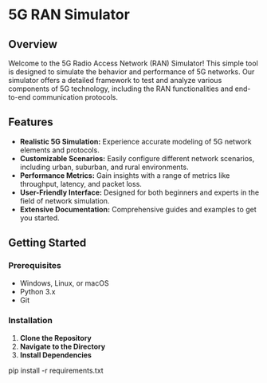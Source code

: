 # 5G RAN Simulator

## Overview
Welcome to the 5G Radio Access Network (RAN) Simulator! This simple tool is designed to simulate the behavior and performance of 5G networks. Our simulator offers a detailed framework to test and analyze various components of 5G technology, including the RAN functionalities and end-to-end communication protocols.

## Features
- **Realistic 5G Simulation:** Experience accurate modeling of 5G network elements and protocols.
- **Customizable Scenarios:** Easily configure different network scenarios, including urban, suburban, and rural environments.
- **Performance Metrics:** Gain insights with a range of metrics like throughput, latency, and packet loss.
- **User-Friendly Interface:** Designed for both beginners and experts in the field of network simulation.
- **Extensive Documentation:** Comprehensive guides and examples to get you started.

## Getting Started

### Prerequisites
- Windows, Linux, or macOS
- Python 3.x
- Git

### Installation
1. **Clone the Repository**
2. **Navigate to the Directory**
3. **Install Dependencies**

pip install -r requirements.txt



   
